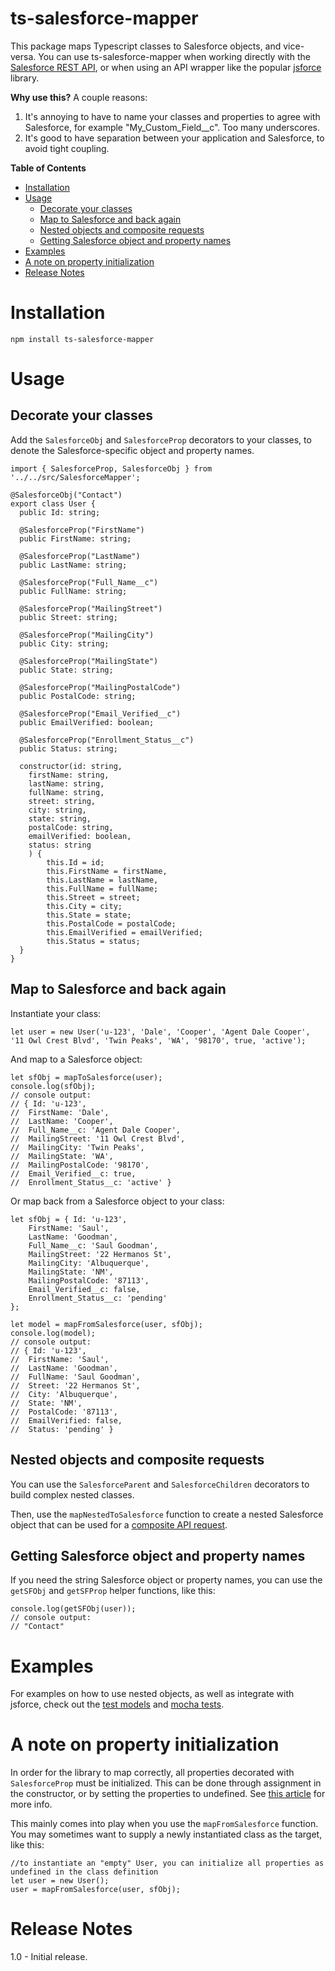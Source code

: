 # ts-salesforce-mapper
This package maps Typescript classes to Salesforce objects, and vice-versa. You can use ts-salesforce-mapper when working directly with the [Salesforce REST API](https://developer.salesforce.com/docs/atlas.en-us.api_rest.meta/api_rest/using_resources_working_with_records.htm), or when using an API wrapper like the popular [jsforce](https://jsforce.github.io/start/) library.

**Why use this?** A couple reasons:
1) It's annoying to have to name your classes and properties to agree with Salesforce, for example "My_Custom_Field__c". Too many underscores.
2) It's good to have separation between your application and Salesforce, to avoid tight coupling.

**Table of Contents**
- [Installation](#installation)
- [Usage](#usage)
  - [Decorate your classes](#decorate-your-classes)
  - [Map to Salesforce and back again](#map-to-salesforce-and-back-again)
  - [Nested objects and composite requests](#nested-objects-and-composite-requests)
  - [Getting Salesforce object and property names](#getting-salesforce-object-and-property-names)
- [Examples](#examples)
- [A note on property initialization](#a-note-on-property-initialization)
- [Release Notes](#release-notes)

# Installation

`npm install ts-salesforce-mapper`

# Usage

## Decorate your classes

Add the `SalesforceObj` and `SalesforceProp` decorators to your classes, to denote the Salesforce-specific object and property names.

```
import { SalesforceProp, SalesforceObj } from '../../src/SalesforceMapper';

@SalesforceObj("Contact")
export class User {
  public Id: string;

  @SalesforceProp("FirstName")
  public FirstName: string;

  @SalesforceProp("LastName")
  public LastName: string;

  @SalesforceProp("Full_Name__c")
  public FullName: string;

  @SalesforceProp("MailingStreet")
  public Street: string;
  
  @SalesforceProp("MailingCity")
  public City: string;
  
  @SalesforceProp("MailingState")
  public State: string;
  
  @SalesforceProp("MailingPostalCode")
  public PostalCode: string;

  @SalesforceProp("Email_Verified__c")
  public EmailVerified: boolean;

  @SalesforceProp("Enrollment_Status__c")
  public Status: string; 

  constructor(id: string,
    firstName: string,
    lastName: string, 
    fullName: string, 
    street: string, 
    city: string, 
    state: string, 
    postalCode: string,
    emailVerified: boolean,
    status: string
    ) {
        this.Id = id;
        this.FirstName = firstName,
        this.LastName = lastName,
        this.FullName = fullName;
        this.Street = street;
        this.City = city;
        this.State = state;
        this.PostalCode = postalCode;
        this.EmailVerified = emailVerified;
        this.Status = status;
  }
}
```

## Map to Salesforce and back again
Instantiate your class:

```
let user = new User('u-123', 'Dale', 'Cooper', 'Agent Dale Cooper', '11 Owl Crest Blvd', 'Twin Peaks', 'WA', '98170', true, 'active');
```
And map to a Salesforce object:
``` 
let sfObj = mapToSalesforce(user);
console.log(sfObj);
// console output:
// { Id: 'u-123',
//  FirstName: 'Dale',
//  LastName: 'Cooper',
//  Full_Name__c: 'Agent Dale Cooper',
//  MailingStreet: '11 Owl Crest Blvd',
//  MailingCity: 'Twin Peaks',
//  MailingState: 'WA',
//  MailingPostalCode: '98170',
//  Email_Verified__c: true,
//  Enrollment_Status__c: 'active' }
```
Or map back from a Salesforce object to your class:
```
let sfObj = { Id: 'u-123',
    FirstName: 'Saul',
    LastName: 'Goodman',
    Full_Name__c: 'Saul Goodman',
    MailingStreet: '22 Hermanos St',
    MailingCity: 'Albuquerque',
    MailingState: 'NM',
    MailingPostalCode: '87113',
    Email_Verified__c: false,
    Enrollment_Status__c: 'pending' 
};

let model = mapFromSalesforce(user, sfObj);
console.log(model);
// console output:
// { Id: 'u-123',
//  FirstName: 'Saul',
//  LastName: 'Goodman',
//  FullName: 'Saul Goodman',
//  Street: '22 Hermanos St',
//  City: 'Albuquerque',
//  State: 'NM',
//  PostalCode: '87113',
//  EmailVerified: false,
//  Status: 'pending' }
```

## Nested objects and composite requests

You can use the `SalesforceParent` and `SalesforceChildren` decorators to build complex nested classes.

Then, use the `mapNestedToSalesforce` function to create a nested Salesforce object that can be used for a [composite API request](https://developer.salesforce.com/docs/atlas.en-us.api_rest.meta/api_rest/dome_composite_sobject_tree_create.htm).

## Getting Salesforce object and property names

If you need the string Salesforce object or property names, you can use the `getSFObj` and `getSFProp` helper functions, like this:

```
console.log(getSFObj(user));
// console output:
// "Contact"
```

# Examples

For examples on how to use nested objects, as well as integrate with jsforce, check out the [test models](https://github.com/dylanwooters/ts-salesforce-mapper/tree/master/test/models) and [mocha tests](https://github.com/dylanwooters/ts-salesforce-mapper/blob/master/test/salesforcemapper.spec.ts).

# A note on property initialization

In order for the library to map correctly, all properties decorated with `SalesforceProp` must be initialized. This can be done through assignment in the constructor, or by setting the properties to undefined. See [this article](https://mariusschulz.com/blog/strict-property-initialization-in-typescript) for more info.

This mainly comes into play when you use the `mapFromSalesforce` function. You may sometimes want to supply a newly instantiated class as the target, like this:

```
//to instantiate an "empty" User, you can initialize all properties as undefined in the class definition
let user = new User();
user = mapFromSalesforce(user, sfObj);
```

# Release Notes

1.0 - Initial release.
